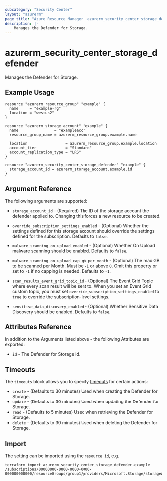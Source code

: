 ```yaml
---
subcategory: "Security Center"
layout: "azurerm"
page_title: "Azure Resource Manager: azurerm_security_center_storage_defender"
description: |-
    Manages the Defender for Storage. 
---
```


# azurerm_security_center_storage_defender

Manages the Defender for Storage.

## Example Usage

```hcl
resource "azurerm_resource_group" "example" {
  name     = "example-rg"
  location = "westus2"
}

resource "azurerm_storage_account" "example" {
  name                = "exampleacc"
  resource_group_name = azurerm_resource_group.example.name

  location                 = azurerm_resource_group.example.location
  account_tier             = "Standard"
  account_replication_type = "LRS"
}

resource "azurerm_security_center_storage_defender" "example" {
  storage_account_id = azurerm_storage_account.example.id
}
```

## Argument Reference

The following arguments are supported:

* `storage_account_id` - (Required) The ID of the storage account the defender applied to. Changing this forces a new resource to be created.

* `override_subscription_settings_enabled` - (Optional) Whether the settings defined for this storage account should override the settings defined for the subscription. Defaults to `false`.

* `malware_scanning_on_upload_enabled` - (Optional) Whether On Upload malware scanning should be enabled. Defaults to `false`.

* `malware_scanning_on_upload_cap_gb_per_month` - (Optional) The max GB to be scanned per Month. Must be `-1` or above `0`. Omit this property or set to `-1` if no capping is needed. Defaults to `-1`.

* `scan_results_event_grid_topic_id` - (Optional) The Event Grid Topic where every scan result will be sent to. When you set an Event Grid custom topic, you must set `override_subscription_settings_enabled` to `true` to override the subscription-level settings.

* `sensitive_data_discovery_enabled` - (Optional) Whether Sensitive Data Discovery should be enabled. Defaults to `false`.
 
## Attributes Reference

In addition to the Arguments listed above - the following Attributes are exported:

* `id` - The Defender for Storage id.

## Timeouts

The `timeouts` block allows you to specify [timeouts](https://www.terraform.io/language/resources/syntax#operation-timeouts) for certain actions:

* `create` - (Defaults to 30 minutes) Used when creating the Defender for Storage.
* `update` - (Defaults to 30 minutes) Used when updating the Defender for Storage.
* `read` - (Defaults to 5 minutes) Used when retrieving the Defender for Storage.
* `delete` - (Defaults to 30 minutes) Used when deleting the Defender for Storage.

## Import

The setting can be imported using the `resource id`, e.g.

```shell
terraform import azurerm_security_center_storage_defender.example /subscriptions/00000000-0000-0000-0000-000000000000/resourceGroups/group1/providers/Microsoft.Storage/storageAccounts/storageacc
```
